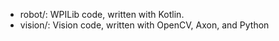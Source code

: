 * robot/: WPILib code, written with Kotlin.
* vision/: Vision code, written with OpenCV, Axon, and Python
